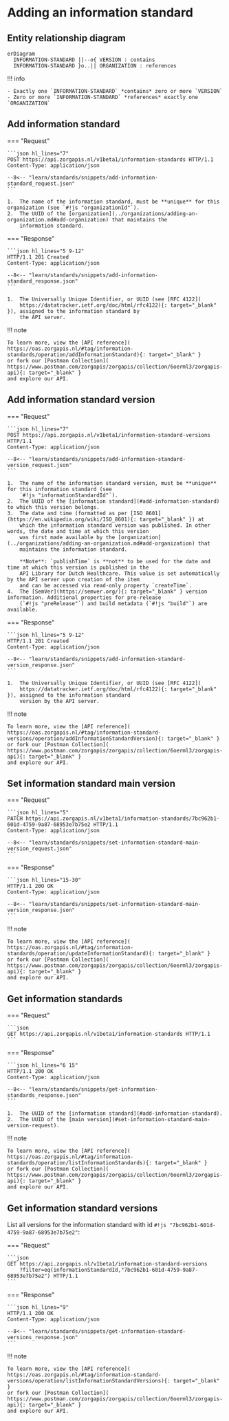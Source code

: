 # Adding an information standard

## Entity relationship diagram

``` mermaid
erDiagram
  INFORMATION-STANDARD ||--o{ VERSION : contains
  INFORMATION-STANDARD }o..|| ORGANIZATION : references
```

!!! info

    - Exactly one `INFORMATION-STANDARD` *contains* zero or more `VERSION`
    - Zero or more `INFORMATION-STANDARD` *references* exactly one `ORGANIZATION`

## Add information standard

=== "Request"

    ```json hl_lines="7"
    POST https://api.zorgapis.nl/v1beta1/information-standards HTTP/1.1
    Content-Type: application/json

    --8<-- "learn/standards/snippets/add-information-standard_request.json"
    ```

    1.  The name of the information standard, must be **unique** for this organization (see `#!js "organizationId"`).
    2.  The UUID of the [organization](../organizations/adding-an-organization.md#add-organization) that maintains the
        information standard.

=== "Response"

    ```json hl_lines="5 9-12"
    HTTP/1.1 201 Created
    Content-Type: application/json

    --8<-- "learn/standards/snippets/add-information-standard_response.json"
    ```

    1.  The Universally Unique Identifier, or UUID (see [RFC 4122](
        https://datatracker.ietf.org/doc/html/rfc4122){: target="_blank" }), assigned to the information standard by
        the API server.

!!! note

    To learn more, view the [API reference](
    https://oas.zorgapis.nl/#tag/information-standards/operation/addInformationStandard){: target="_blank" }
    or fork our [Postman Collection](
    https://www.postman.com/zorgapis/zorgapis/collection/6oerml3/zorgapis-api){: target="_blank" }
    and explore our API.

## Add information standard version

=== "Request"

    ```json hl_lines="7"
    POST https://api.zorgapis.nl/v1beta1/information-standard-versions HTTP/1.1
    Content-Type: application/json

    --8<-- "learn/standards/snippets/add-information-standard-version_request.json"
    ```

    1.  The name of the information standard version, must be **unique** for this information standard (see
        `#!js "informationStandardId"`).
    2.  The UUID of the [information standard](#add-information-standard) to which this version belongs.
    3.  The date and time (formatted as per [ISO 8601](https://en.wikipedia.org/wiki/ISO_8601){: target="_blank" }) at
        which the information standard version was published. In other words, the date and time at which this version
        was first made available by the [organization](../organizations/adding-an-organization.md#add-organization) that
        maintains the information standard.

        **Note**: `publishTime` is **not** to be used for the date and time at which this version is published in the
        API Library for Dutch Healthcare. This value is set automatically by the API server upon creation of the item
        and can be accessed via read-only property `createTime`.
    4.  The [SemVer](https://semver.org/){: target="_blank" } version information. Additional properties for pre-release
        (`#!js "preRelease"`) and build metadata (`#!js "build"`) are available.

=== "Response"

    ```json hl_lines="5 9-12"
    HTTP/1.1 201 Created
    Content-Type: application/json

    --8<-- "learn/standards/snippets/add-information-standard-version_response.json"
    ```

    1.  The Universally Unique Identifier, or UUID (see [RFC 4122](
        https://datatracker.ietf.org/doc/html/rfc4122){: target="_blank" }), assigned to the information standard
        version by the API server.

!!! note

    To learn more, view the [API reference](
    https://oas.zorgapis.nl/#tag/information-standard-versions/operation/addInformationStandardVersion){: target="_blank" }
    or fork our [Postman Collection](
    https://www.postman.com/zorgapis/zorgapis/collection/6oerml3/zorgapis-api){: target="_blank" }
    and explore our API.

## Set information standard main version

=== "Request"

    ```json hl_lines="5"
    PATCH https://api.zorgapis.nl/v1beta1/information-standards/7bc962b1-601d-4759-9a87-68953e7b75e2 HTTP/1.1
    Content-Type: application/json

    --8<-- "learn/standards/snippets/set-information-standard-main-version_request.json"
    ```

=== "Response"

    ```json hl_lines="15-30"
    HTTP/1.1 20O OK
    Content-Type: application/json

    --8<-- "learn/standards/snippets/set-information-standard-main-version_response.json"
    ```

!!! note

    To learn more, view the [API reference](
    https://oas.zorgapis.nl/#tag/information-standards/operation/updateInformationStandard){: target="_blank" }
    or fork our [Postman Collection](
    https://www.postman.com/zorgapis/zorgapis/collection/6oerml3/zorgapis-api){: target="_blank" }
    and explore our API.

## Get information standards

=== "Request"

    ```json
    GET https://api.zorgapis.nl/v1beta1/information-standards HTTP/1.1
    ```

=== "Response"

    ```json hl_lines="6 15"
    HTTP/1.1 200 OK
    Content-Type: application/json

    --8<-- "learn/standards/snippets/get-information-standards_response.json"
    ```

    1.  The UUID of the [information standard](#add-information-standard).
    2.  The UUID of the [main version](#set-information-standard-main-version-request).

!!! note

    To learn more, view the [API reference](
    https://oas.zorgapis.nl/#tag/information-standards/operation/listInformationStandards){: target="_blank" }
    or fork our [Postman Collection](
    https://www.postman.com/zorgapis/zorgapis/collection/6oerml3/zorgapis-api){: target="_blank" }
    and explore our API.

## Get information standard versions

List all versions for the information standard with id `#!js "7bc962b1-601d-4759-9a87-68953e7b75e2"`:

=== "Request"

    ```json
    GET https://api.zorgapis.nl/v1beta1/information-standard-versions
        ?filter=eq(informationStandardId,"7bc962b1-601d-4759-9a87-68953e7b75e2") HTTP/1.1
    ```

=== "Response"

    ```json hl_lines="9"
    HTTP/1.1 200 OK
    Content-Type: application/json

    --8<-- "learn/standards/snippets/get-information-standard-versions_response.json"
    ```

!!! note

    To learn more, view the [API reference](
    https://oas.zorgapis.nl/#tag/information-standard-versions/operation/listInformationStandardVersions){: target="_blank" }
    or fork our [Postman Collection](
    https://www.postman.com/zorgapis/zorgapis/collection/6oerml3/zorgapis-api){: target="_blank" }
    and explore our API.